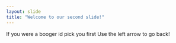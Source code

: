 ```yaml
---
layout: slide
title: "Welcome to our second slide!"
---
```

If you were a booger id pick you first
Use the left arrow to go back!
